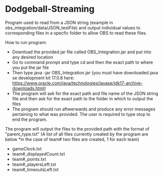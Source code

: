 # Dodgeball-Streaming
Program used to read from a JSON string (example in obs_integration/data/JSON_testFile) and output individual values to corresponding files in a specfic folder to allow OBS to read these files.

How to run program:
- Download the provided jar file called OBS_Integration.jar and put into any desired location
- Go to command prompt and type cd and then the exact path to where you put the jar file
- Then type java -jar OBS_Integration.jar (you must have downloaded java se development kit 17.0.8 here: https://www.oracle.com/java/technologies/javase/jdk17-archive-downloads.html)
- The program will ask for the exact path and file name of the JSON string file and then ask for the exact path to the folder in which to output the files
- The program should run aftwerwards and produce any error messages pertaining to what was provided. The user is required to type stop to end the program.

The program will output the files to the provided path with the format of "parent_type.txt" (A list of all files currently created by the program are below *in the case of team# two files are created, 1 for each team)
- gameClock.txt
- team#_displayedCount.txt
- team#_points.txt
- team#_playersLeft.txt
- team#_timeoutsLeft.txt
